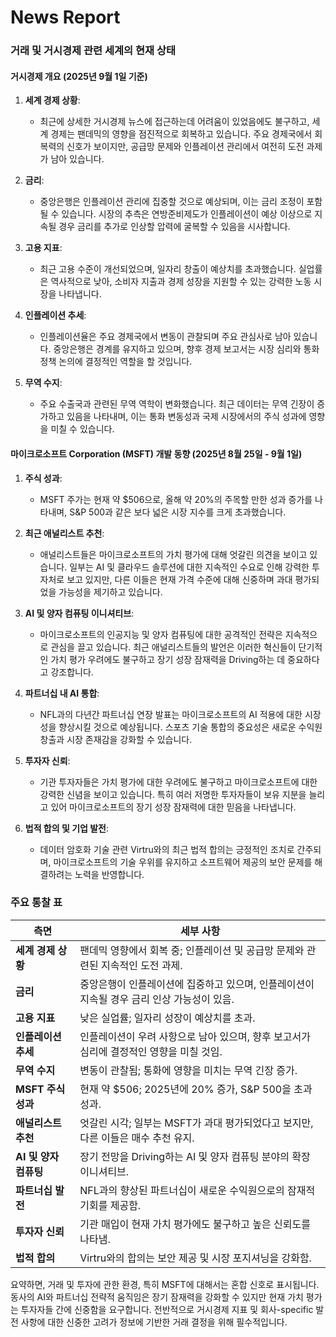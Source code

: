# News Report

### 거래 및 거시경제 관련 세계의 현재 상태

#### 거시경제 개요 (2025년 9월 1일 기준)

1. **세계 경제 상황**: 
   - 최근에 상세한 거시경제 뉴스에 접근하는데 어려움이 있었음에도 불구하고, 세계 경제는 팬데믹의 영향을 점진적으로 회복하고 있습니다. 주요 경제국에서 회복력의 신호가 보이지만, 공급망 문제와 인플레이션 관리에서 여전히 도전 과제가 남아 있습니다.
   
2. **금리**: 
   - 중앙은행은 인플레이션 관리에 집중할 것으로 예상되며, 이는 금리 조정이 포함될 수 있습니다. 시장의 추측은 연방준비제도가 인플레이션이 예상 이상으로 지속될 경우 금리를 추가로 인상할 압력에 굴복할 수 있음을 시사합니다.

3. **고용 지표**: 
   - 최근 고용 수준이 개선되었으며, 일자리 창출이 예상치를 초과했습니다. 실업률은 역사적으로 낮아, 소비자 지출과 경제 성장을 지원할 수 있는 강력한 노동 시장을 나타냅니다.

4. **인플레이션 추세**: 
   - 인플레이션율은 주요 경제국에서 변동이 관찰되며 주요 관심사로 남아 있습니다. 중앙은행은 경계를 유지하고 있으며, 향후 경제 보고서는 시장 심리와 통화 정책 논의에 결정적인 역할을 할 것입니다.

5. **무역 수지**: 
   - 주요 수출국과 관련된 무역 역학이 변화했습니다. 최근 데이터는 무역 긴장이 증가하고 있음을 나타내며, 이는 통화 변동성과 국제 시장에서의 주식 성과에 영향을 미칠 수 있습니다.

#### 마이크로소프트 Corporation (MSFT) 개발 동향 (2025년 8월 25일 - 9월 1일)

1. **주식 성과**:
   - MSFT 주가는 현재 약 $506으로, 올해 약 20%의 주목할 만한 성과 증가를 나타내며, S&P 500과 같은 보다 넓은 시장 지수를 크게 초과했습니다.

2. **최근 애널리스트 추천**:
   - 애널리스트들은 마이크로소프트의 가치 평가에 대해 엇갈린 의견을 보이고 있습니다. 일부는 AI 및 클라우드 솔루션에 대한 지속적인 수요로 인해 강력한 투자처로 보고 있지만, 다른 이들은 현재 가격 수준에 대해 신중하며 과대 평가되었을 가능성을 제기하고 있습니다.

3. **AI 및 양자 컴퓨팅 이니셔티브**:
   - 마이크로소프트의 인공지능 및 양자 컴퓨팅에 대한 공격적인 전략은 지속적으로 관심을 끌고 있습니다. 최근 애널리스트들의 발언은 이러한 혁신들이 단기적인 가치 평가 우려에도 불구하고 장기 성장 잠재력을 Driving하는 데 중요하다고 강조합니다.

4. **파트너십 내 AI 통합**:
   - NFL과의 다년간 파트너십 연장 발표는 마이크로소프트의 AI 적용에 대한 시장성을 향상시킬 것으로 예상됩니다. 스포츠 기술 통합의 중요성은 새로운 수익원 창출과 시장 존재감을 강화할 수 있습니다.

5. **투자자 신뢰**:
   - 기관 투자자들은 가치 평가에 대한 우려에도 불구하고 마이크로소프트에 대한 강력한 신념을 보이고 있습니다. 특히 여러 저명한 투자자들이 보유 지분을 늘리고 있어 마이크로소프트의 장기 성장 잠재력에 대한 믿음을 나타냅니다.

6. **법적 합의 및 기업 발전**:
   - 데이터 암호화 기술 관련 Virtru와의 최근 법적 합의는 긍정적인 조치로 간주되며, 마이크로소프트의 기술 우위를 유지하고 소프트웨어 제공의 보안 문제를 해결하려는 노력을 반영합니다.

### 주요 통찰 표

| 측면                           | 세부 사항                                                                                       |
|--------------------------------|------------------------------------------------------------------------------------------------|
| **세계 경제 상황**             | 팬데믹 영향에서 회복 중; 인플레이션 및 공급망 문제와 관련된 지속적인 도전 과제.               |
| **금리**                       | 중앙은행이 인플레이션에 집중하고 있으며, 인플레이션이 지속될 경우 금리 인상 가능성이 있음.     |
| **고용 지표**                  | 낮은 실업률; 일자리 성장이 예상치를 초과.                                                     |
| **인플레이션 추세**            | 인플레이션이 우려 사항으로 남아 있으며, 향후 보고서가 심리에 결정적인 영향을 미칠 것임.       |
| **무역 수지**                  | 변동이 관찰됨; 통화에 영향을 미치는 무역 긴장 증가.                                           |
| **MSFT 주식 성과**            | 현재 약 $506; 2025년에 20% 증가, S&P 500을 초과 성과.                                        |
| **애널리스트 추천**            | 엇갈린 시각; 일부는 MSFT가 과대 평가되었다고 보지만, 다른 이들은 매수 추천 유지.               |
| **AI 및 양자 컴퓨팅**          | 장기 전망을 Driving하는 AI 및 양자 컴퓨팅 분야의 확장 이니셔티브.                             |
| **파트너십 발전**              | NFL과의 향상된 파트너십이 새로운 수익원으로의 잠재적 기회를 제공함.                         |
| **투자자 신뢰**                | 기관 매입이 현재 가치 평가에도 불구하고 높은 신뢰도를 나타냄.                                 |
| **법적 합의**                  | Virtru와의 합의는 보안 제공 및 시장 포지셔닝을 강화함.                                       |

요약하면, 거래 및 투자에 관한 환경, 특히 MSFT에 대해서는 혼합 신호로 표시됩니다. 동사의 AI와 파트너십 전략적 움직임은 장기 잠재력을 강화할 수 있지만 현재 가치 평가는 투자자들 간에 신중함을 요구합니다. 전반적으로 거시경제 지표 및 회사-specific 발전 사항에 대한 신중한 고려가 정보에 기반한 거래 결정을 위해 필수적입니다.
